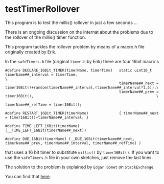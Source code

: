 # testTimerRollover
This program is to test the millis() rollover in just a few seconds ...

There is an ongoing discussion on the internat about the problems due to 
the rollover of the millis() timer function.

This program tackles the rollover problem by means of a macro.h file originally created by Erik.

In the `safeTimers.h` file (original `timer.h` by Erik) there are four 16bit macro's
```
#define DECLARE_16Bit_TIMER(timerName, timerTime)   static uint16_t timerName##_interval = timerTime,                                       \
                                                    timerName##_next = timer16Bit()+random(timerName##_interval,(timerName##_interval*1.5)),\
                                                    timerName##_prev = timer16Bit(),                                                        \
                                                    timerName##_refTime = timer16Bit();

#define RESTART_16Bit_TIMER(timerName)              { timerName##_next = timer16Bit()+timerName##_interval; }

#define TIME_LEFT_16Bit(timerName)                  (__TIME_LEFT_16Bit(timerName##_next))

#define DUE_16Bit(timerName) (__DUE_16Bit(timerName##_next, timerName##_prev, timerName##_interval, timerName##_refTime) )
```

that uses a 16 bit timer to substitute `millis()` by `timer16Bit()`.
If you want to use the `safeTimers.h` file in your own sketches, just remove the last lines.

The solution to the problem is explained by `Edgar Bonet` on `StackExchange`.

You can find that [here](https://arduino.stackexchange.com/questions/12587/how-can-i-handle-the-millis-rollover).


